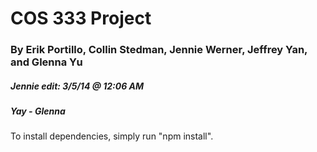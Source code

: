 COS 333 Project
===============

### By Erik Portillo, Collin Stedman, Jennie Werner, Jeffrey Yan, and Glenna Yu

##### Jennie edit: 3/5/14 @ 12:06 AM
##### Yay - Glenna
  
To install dependencies, simply run "npm install". 
